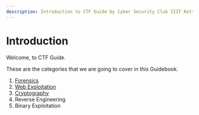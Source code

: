```yaml
---
description: Introduction to CTF Guide by Cyber Security Club IIIT Kottayam.
---
```


# Introduction

Welcome, to CTF Guide.

These are the categories that we are going to cover in this Guidebook.

1. [Forensics](forensics/introduction-to-forensics.md)
2. [Web Exploitation](web-exploitation/intro-to-sqli/README.md)
3. [Cryptography](cryptography/intro-to-cryptography.md)
4. Reverse Engineering
5. Binary Exploitation
